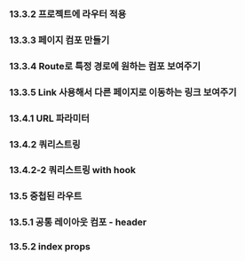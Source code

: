 ### 13.3.2 프로젝트에 라우터 적용

### 13.3.3 페이지 컴포 만들기

### 13.3.4 Route로 특정 경로에 원하는 컴포 보여주기

### 13.3.5 Link 사용해서 다른 페이지로 이동하는 링크 보여주기

### 13.4.1 URL 파라미터

### 13.4.2 쿼리스트링

### 13.4.2-2 쿼리스트링 with hook

### 13.5 중첩된 라우트

### 13.5.1 공통 레이아웃 컴포 - header

### 13.5.2 index props
